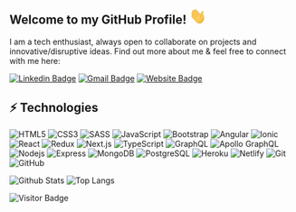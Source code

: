 ## Welcome to my GitHub Profile! <img src="https://raw.githubusercontent.com/dagibu301/dagibu301/master/wave.gif" width="30px">

I am a tech enthusiast, always open to collaborate on projects and innovative/disruptive ideas. Find out more about me & feel free to connect with me here:

[![Linkedin Badge](https://img.shields.io/badge/-David_Giraldo-blue?style=flat-square&logo=Linkedin&logoColor=white&link=https://www.linkedin.com/in/david-giraldo-bueno/)](https://www.linkedin.com/in/david-giraldo-bueno/)
[![Gmail Badge](https://img.shields.io/badge/-davidgiraldobueno@gmail.com-c14438?style=flat-square&logo=Gmail&logoColor=white&link=mailto:davidgiraldobueno@gmail.com)](mailto:davidgiraldobueno@gmail.com)
[![Website Badge](https://img.shields.io/badge/-davidgiraldo.app-black?style=flat-square&logo=Brave&logoColor=white&link=https://david-giraldo-bueno.netlify.app/)](https://david-giraldo-bueno.netlify.app/)

## ⚡ Technologies

![HTML5](https://img.shields.io/badge/-HTML5-E34F26?style=flat-square&logo=html5&logoColor=white)
![CSS3](https://img.shields.io/badge/-CSS3-1572B6?style=flat-square&logo=css3)
![SASS](https://img.shields.io/badge/-SASS-black?style=flat-square&logo=sass)
![JavaScript](https://img.shields.io/badge/-JavaScript-black?style=flat-square&logo=javascript)
![Bootstrap](https://img.shields.io/badge/-Bootstrap-563D7C?style=flat-square&logo=bootstrap)
![Angular](https://img.shields.io/badge/-Angular-E34F26?style=flat-square&logo=Angular)
![Ionic](https://img.shields.io/badge/-Ionic-black?style=flat-square&logo=Ionic)
![React](https://img.shields.io/badge/-React-black?style=flat-square&logo=react)
![Redux](https://img.shields.io/badge/-Redux-black?style=flat-square&logo=redux)
![Next.js](https://img.shields.io/badge/-Next.js-black?style=flat-square&logo=next.js)
![TypeScript](https://img.shields.io/badge/-TypeScript-007ACC?style=flat-square&logo=typescript)
![GraphQL](https://img.shields.io/badge/-GraphQL-E10098?style=flat-square&logo=graphql)
![Apollo GraphQL](https://img.shields.io/badge/-Apollo%20GraphQL-311C87?style=flat-square&logo=apollo-graphql)
![Nodejs](https://img.shields.io/badge/-Nodejs-black?style=flat-square&logo=Node.js)
![Express](https://img.shields.io/badge/-Express-black?style=flat-square&logo=express)
![MongoDB](https://img.shields.io/badge/-MongoDB-black?style=flat-square&logo=mongodb)
![PostgreSQL](https://img.shields.io/badge/-PostgreSQL-336791?style=flat-square&logo=postgresql)
![Heroku](https://img.shields.io/badge/-Heroku-430098?style=flat-square&logo=heroku)
![Netlify](https://img.shields.io/badge/-Netlify-black?style=flat-square&logo=Netlify)
![Git](https://img.shields.io/badge/-Git-black?style=flat-square&logo=git)
![GitHub](https://img.shields.io/badge/-GitHub-181717?style=flat-square&logo=github)

![Github Stats](https://github-readme-stats.vercel.app/api?username=dagibu301&count_private=true&show_icons=true&include_all_commits=true)
![Top Langs](https://github-readme-stats.vercel.app/api/top-langs/?username=dagibu301&hide=TeX&layout=compact)

![Visitor Badge](https://visitor-badge.laobi.icu/badge?page_id=dagibu301.dagibu301)
 
